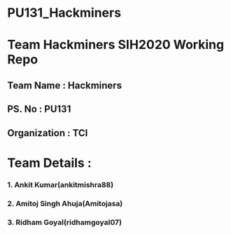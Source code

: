 # PU131_Hackminers
# Team Hackminers SIH2020 Working Repo
## Team Name : Hackminers
## PS. No : PU131
## Organization : TCI
# Team Details :
### 1. Ankit Kumar(ankitmishra88)
### 2. Amitoj Singh Ahuja(Amitojasa)
### 3. Ridham Goyal(ridhamgoyal07)


